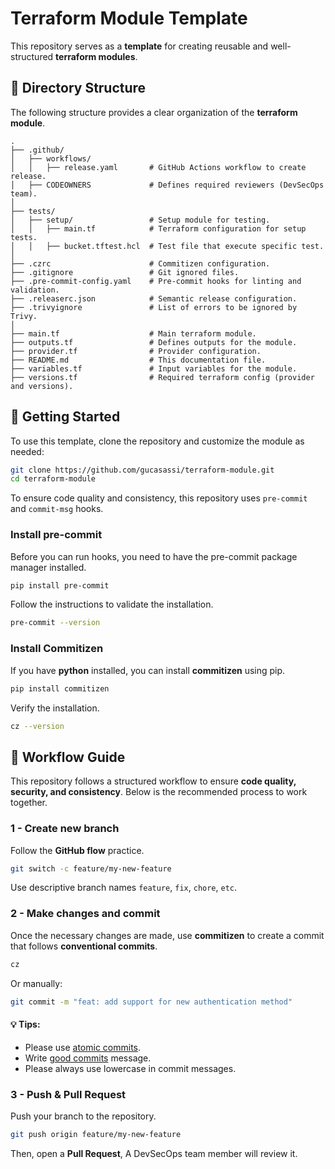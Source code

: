 # Terraform Module Template

This repository serves as a **template** for creating reusable and well-structured **terraform modules**.

## 📂 Directory Structure

The following structure provides a clear organization of the **terraform module**.

```plaintext
.
├── .github/
│   ├── workflows/
│   │   ├── release.yaml       # GitHub Actions workflow to create release.
│   ├── CODEOWNERS             # Defines required reviewers (DevSecOps team).
│
├── tests/
│   ├── setup/                 # Setup module for testing.
│   │   ├── main.tf            # Terraform configuration for setup tests.
│   │   ├── bucket.tftest.hcl  # Test file that execute specific test.
│
├── .czrc                      # Commitizen configuration.
├── .gitignore                 # Git ignored files.
├── .pre-commit-config.yaml    # Pre-commit hooks for linting and validation.
├── .releaserc.json            # Semantic release configuration.
├── .trivyignore               # List of errors to be ignored by Trivy.
│
├── main.tf                    # Main terraform module.
├── outputs.tf                 # Defines outputs for the module.
├── provider.tf                # Provider configuration.
├── README.md                  # This documentation file.
├── variables.tf               # Input variables for the module.
├── versions.tf                # Required terraform config (provider and versions).
```

## 🚀 Getting Started

To use this template, clone the repository and customize the module as needed:

```bash
git clone https://github.com/gucasassi/terraform-module.git
cd terraform-module
```

To ensure code quality and consistency, this repository uses `pre-commit` and `commit-msg` hooks.

### Install pre-commit

Before you can run hooks, you need to have the pre-commit package manager installed.

```bash
pip install pre-commit
```

Follow the instructions to validate the installation.

```bash
pre-commit --version
```

### Install Commitizen

If you have **python** installed, you can install **commitizen** using pip.

```bash
pip install commitizen
```

Verify the installation.

```bash
cz --version
```

## 🔄 Workflow Guide

This repository follows a structured workflow to ensure **code quality, security, and consistency**. Below is the recommended process to work together.

### 1 - Create new branch

Follow the **GitHub flow** practice.

```bash
git switch -c feature/my-new-feature
```

Use descriptive branch names `feature`, `fix`, `chore`, `etc`.

### 2 - Make changes and commit

Once the necessary changes are made, use **commitizen** to create a commit that follows **conventional commits**.

```bash
cz
```

Or manually:

```bash
git commit -m "feat: add support for new authentication method"
```

#### 💡 Tips:

- Please use [atomic commits](https://dev.to/samuelfaure/how-atomic-git-commits-dramatically-increased-my-productivity-and-will-increase-yours-too-4a84).
- Write [good commits](https://www.freecodecamp.org/news/how-to-write-better-git-commit-messages/) message.
- Please always use lowercase in commit messages.

### 3 - Push & Pull Request

Push your branch to the repository.

```bash
git push origin feature/my-new-feature
```

Then, open a **Pull Request**, A DevSecOps team member will review it.
